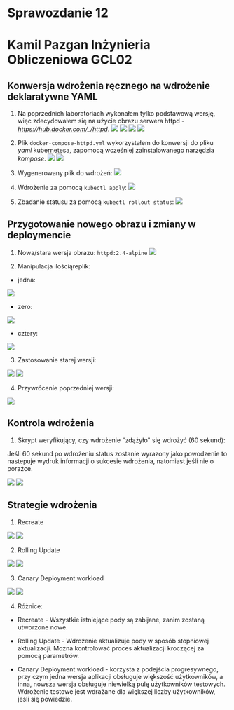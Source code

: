 # Sprawozdanie 12
# Kamil Pazgan Inżynieria Obliczeniowa GCL02

## Konwersja wdrożenia ręcznego na wdrożenie deklaratywne YAML

1. Na poprzednich laboratoriach wykonałem tylko podstawową wersję, więc zdecydowałem się na użycie obrazu serwera httpd - *https://hub.docker.com/_/httpd*.
![](./screenshots/1_httpd.PNG)
![](./screenshots/2_kubectl.PNG)
![](./screenshots/3_localhost.PNG)
![](./screenshots/4_port.PNG)

2. Plik ```docker-compose-httpd.yml``` wykorzystałem do konwersji do pliku *yaml* kubernetesa, zapomocą wcześniej zainstalowanego narzędzia *kompose*.
![](./screenshots/5_2_kompose.PNG)
![](./screenshots/5_kompose.PNG)

3. Wygenerowany plik do wdrożeń:
![](./screenshots/6_plik_wdrozen.PNG)

4. Wdrożenie za pomocą ```kubectl apply```:
![](./screenshots/7_dep_created.PNG)

5. Zbadanie statusu za pomocą ```kubectl rollout status```:
![](./screenshots/8_status.PNG)

## Przygotowanie nowego obrazu i zmiany w deploymencie

1. Nowa/stara wersja obrazu: ```httpd:2.4-alpine```
![](./screenshots/9_obraz.PNG)

2. Manipulacja ilościąreplik:

- jedna:

![](./screenshots/10_1pod.PNG)

- zero:

![](./screenshots/11_0pod.PNG)

- cztery:

![](./screenshots/12_4pod.PNG)

3. Zastosowanie starej wersji:

![](./screenshots/16_stary.PNG)
![](./screenshots/13_stary.PNG)

4. Przywrócenie poprzedniej wersji:

![](./screenshots/15_undo.PNG)

## Kontrola wdrożenia

1. Skrypt weryfikujący, czy wdrożenie "zdążyło" się wdrożyć (60 sekund):

Jeśli 60 sekund po wdrożeniu status zostanie wyrazony jako powodzenie to nastepuje wydruk informacji o sukcesie wdrożenia, natomiast jeśli nie o porażce.

![](./screenshots/17_skrypt.PNG)
![](./screenshots/18_skrypt.PNG)

## Strategie wdrożenia

1. Recreate

![](./screenshots/20_recreate2.PNG)
![](./screenshots/19_recreate1.PNG)

2. Rolling Update

![](./screenshots/22_roll2.PNG)
![](./screenshots/21_roll1.PNG)

3. Canary Deployment workload

![](./screenshots/24_canar.PNG)
![](./screenshots/23_canar.PNG)

4. Różnice:

- Recreate - Wszystkie istniejące pody są zabijane, zanim zostaną utworzone nowe.

- Rolling Update - Wdrożenie aktualizuje pody w sposób stopniowej aktualizacji. Można  kontrolować proces aktualizacji kroczącej za pomocą parametrów.

- Canary Deployment workload - korzysta z podejścia progresywnego, przy czym jedna wersja aplikacji obsługuje większość użytkowników, a inna, nowsza wersja obsługuje niewielką pulę użytkowników testowych. Wdrożenie testowe jest wdrażane dla większej liczby użytkowników, jeśli się powiedzie.


